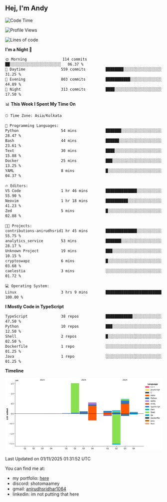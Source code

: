 ## Hej, I'm Andy

<!--START_SECTION:waka-->
![Code Time](http://img.shields.io/badge/Code%20Time-5%20hrs%2042%20mins-blue)

![Profile Views](http://img.shields.io/badge/Profile%20Views-28-blue)

![Lines of code](https://img.shields.io/badge/From%20Hello%20World%20I%27ve%20Written-3.3%20million%20lines%20of%20code-blue)

**I'm a Night 🦉** 

```text
🌞 Morning                114 commits         ██░░░░░░░░░░░░░░░░░░░░░░░   06.37 % 
🌆 Daytime                559 commits         ████████░░░░░░░░░░░░░░░░░   31.25 % 
🌃 Evening                803 commits         ███████████░░░░░░░░░░░░░░   44.89 % 
🌙 Night                  313 commits         ████░░░░░░░░░░░░░░░░░░░░░   17.50 % 
```


📊 **This Week I Spent My Time On** 

```text
🕑︎ Time Zone: Asia/Kolkata

💬 Programming Languages: 
Python                   54 mins             ███████░░░░░░░░░░░░░░░░░░   28.47 % 
Bash                     44 mins             ██████░░░░░░░░░░░░░░░░░░░   23.61 % 
Text                     30 mins             ████░░░░░░░░░░░░░░░░░░░░░   15.88 % 
Docker                   25 mins             ███░░░░░░░░░░░░░░░░░░░░░░   13.25 % 
YAML                     8 mins              █░░░░░░░░░░░░░░░░░░░░░░░░   04.37 % 

🔥 Editors: 
VS Code                  1 hr 46 mins        ██████████████░░░░░░░░░░░   55.90 % 
Neovim                   1 hr 18 mins        ██████████░░░░░░░░░░░░░░░   41.23 % 
Zed                      5 mins              █░░░░░░░░░░░░░░░░░░░░░░░░   02.88 % 

🐱‍💻 Projects: 
contributions-anirudhsrid1 hr 45 mins        ██████████████░░░░░░░░░░░   55.75 % 
analytics_service        53 mins             ███████░░░░░░░░░░░░░░░░░░   28.17 % 
Unknown Project          19 mins             ███░░░░░░░░░░░░░░░░░░░░░░   10.15 % 
cryptoswapz              6 mins              █░░░░░░░░░░░░░░░░░░░░░░░░   03.68 % 
caelestia                3 mins              ░░░░░░░░░░░░░░░░░░░░░░░░░   01.72 % 

💻 Operating System: 
Linux                    3 hrs 9 mins        █████████████████████████   100.00 % 
```

**I Mostly Code in TypeScript** 

```text
TypeScript               38 repos            ████████████░░░░░░░░░░░░░   47.50 % 
Python                   10 repos            ███░░░░░░░░░░░░░░░░░░░░░░   12.50 % 
Shell                    2 repos             █░░░░░░░░░░░░░░░░░░░░░░░░   02.50 % 
Dockerfile               1 repo              ░░░░░░░░░░░░░░░░░░░░░░░░░   01.25 % 
Java                     1 repo              ░░░░░░░░░░░░░░░░░░░░░░░░░   01.25 % 
```



**Timeline**

![Lines of Code chart](https://raw.githubusercontent.com/anirudhsridhar225/anirudhsridhar225/main/assets/bar_graph.png)


 Last Updated on 01/11/2025 01:31:52 UTC
<!--END_SECTION:waka-->

You can find me at:
- my portfolio: [here](https://anirudh.foo)
- discord: shotomaamey
- gmail: [anirudhsridhar1064](mailto:anirudhsridhar1064@gmail.com)
- linkedin: im not putting that here
